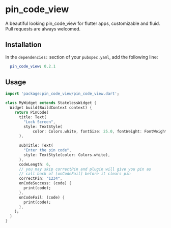 # pin_code_view

A beautiful looking pin_code_view for flutter apps, customizable and fluid.
Pull requests are always welcomed.

## Installation

In the `dependencies:` section of your `pubspec.yaml`, add the following line:

```yaml
  pin_code_view: 0.2.1
```

## Usage

```dart
import 'package:pin_code_view/pin_code_view.dart';

class MyWidget extends StatelessWidget {
  Widget build(BuildContext context) {
    return PinCode(
      title: Text(
        "Lock Screen",
        style: TextStyle(
            color: Colors.white, fontSize: 25.0, fontWeight: FontWeight.bold),
      ),
      
      subTitle: Text(
        "Enter the pin code",
        style: TextStyle(color: Colors.white),
      ),
      codeLength: 6,
      // you may skip correctPin and plugin will give you pin as
      // call back of [onCodeFail] before it clears pin
      correctPin: "1234",
      onCodeSuccess: (code) {
        print(code); 
      },
      onCodeFail: (code) {
        print(code); 
      }, 
    );
  }
}
```
